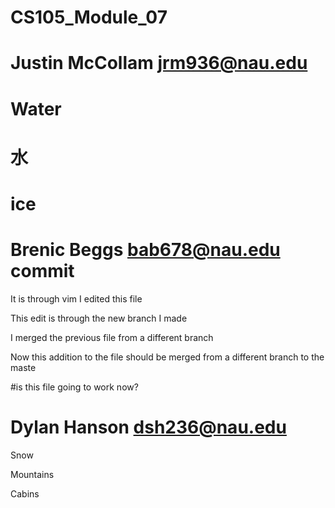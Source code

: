 # CS105_Module_07
# Justin McCollam jrm936@nau.edu

# Water
# 水
# ice
# 
# Brenic Beggs bab678@nau.edu commit

It is through vim I edited this file

This edit is through the new branch I made

I merged the previous file from a different branch

Now this addition to the file should be merged from a different branch to the maste

#is this file going to work now?

# Dylan Hanson dsh236@nau.edu

Snow 

Mountains

Cabins


